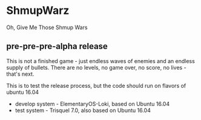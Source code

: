 # ShmupWarz


Oh, Give Me Those Shmup Wars

## pre-pre-pre-alpha release
This is not a finished game - just endless waves of enemies and an endless supply of bullets.
There are no levels, no game over, no score, no lives - that's next.

This is to test the release process, but the code should run on flavors of ubuntu 16.04
* develop system - ElementaryOS-Loki, based on Ubuntu 16.04
* test system - Trisquel 7.0, also based on Ubuntu 16.04


